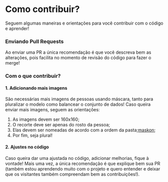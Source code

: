 # Como contribuir?

Seguem algumas maneiras e orientações para você contribuir com o código e aprender!

### Enviando Pull Requests

Ao enviar uma PR a única recomendação é que você descreva bem as alterações, pois facilita no momento de revisão do código para fazer o merge!

### Com o que contribuir?

#### 1. Adicionando mais imagens

São necessárias mais imagens de pessoas usando máscara, tanto para pluralizar o modelo como balancear o conjunto de dados! Caso queira enviar mais imagens, seguem as orientações:

1. As imagens devem ser 160x160;
2. O recorte deve ser apenas do rosto da pessoa;
3. Elas devem ser nomeadas de acordo com a ordem da pasta;[maskon](./imagens/maskon);
4. Por fim, seja plural! 

#### 2. Ajustes no código

Caso queira dar uma ajustada no código, adicionar melhorias, fique à vontade! Mais uma vez, a única recomendação é que explique bem sua PR (também estou aprendendo muito com o projeto e quero entender e deixar que os visitantes também compreendam bem as contribuições!).
